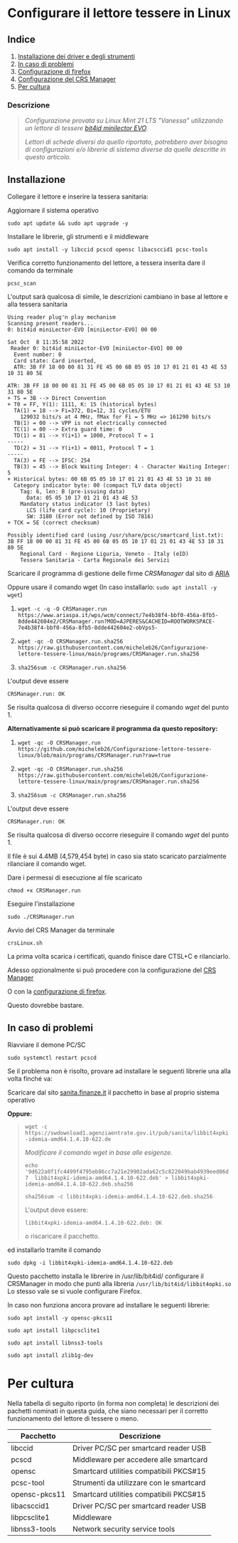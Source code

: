 # Configurare il lettore tessere in Linux

## Indice
1. [Installazione dei driver e degli strumenti](#installazione)
2. [In caso di problemi](#problemi)
3. [Configurazione di firefox](./configurazione_firefox.md)
4. [Configurazione del CRS Manager](./configurazione_crsmanager.md)
5. [Per cultura](#cultura)

### Descrizione

> _Configurazione provata su Linux Mint 21 LTS "Vanessa" utilizzando un lettore di tessere [bit4id minilector EVO](https://www.amazon.it/gp/product/B0081SW1GE/ref=ppx_yo_dt_b_asin_title_o00_s00?ie=UTF8&psc=1)._
> 
> _Lettori di schede diversi da quello riportato, potrebbero aver bisogno di configurazioni e/o librerie di sistema diverse da quelle descritte in questo articolo._

## Installazione<a id="installazione"></a>

Collegare il lettore e inserire la tessera sanitaria:

Aggiornare il sistema operativo

`sudo apt update && sudo apt upgrade -y`

Installare le librerie, gli strumenti e il middleware

`sudo apt install -y libccid pcscd opensc libacsccid1 pcsc-tools`

Verifica corretto funzionamento del lettore, a tessera inserita dare il comando da terminale

`pcsc_scan`

L'output sarà qualcosa di simile, le descrizioni cambiano in base al lettore e alla tessera sanitaria

```
Using reader plug'n play mechanism
Scanning present readers...
0: bit4id miniLector-EVO [miniLector-EVO] 00 00
 
Sat Oct  8 11:35:58 2022
 Reader 0: bit4id miniLector-EVO [miniLector-EVO] 00 00
  Event number: 0
  Card state: Card inserted, 
  ATR: 3B FF 18 00 00 81 31 FE 45 00 6B 05 05 10 17 01 21 01 43 4E 53 10 31 80 5E

ATR: 3B FF 18 00 00 81 31 FE 45 00 6B 05 05 10 17 01 21 01 43 4E 53 10 31 80 5E
+ TS = 3B --> Direct Convention
+ T0 = FF, Y(1): 1111, K: 15 (historical bytes)
  TA(1) = 18 --> Fi=372, Di=12, 31 cycles/ETU
    129032 bits/s at 4 MHz, fMax for Fi = 5 MHz => 161290 bits/s
  TB(1) = 00 --> VPP is not electrically connected
  TC(1) = 00 --> Extra guard time: 0
  TD(1) = 81 --> Y(i+1) = 1000, Protocol T = 1 
-----
  TD(2) = 31 --> Y(i+1) = 0011, Protocol T = 1 
-----
  TA(3) = FE --> IFSC: 254
  TB(3) = 45 --> Block Waiting Integer: 4 - Character Waiting Integer: 5
+ Historical bytes: 00 6B 05 05 10 17 01 21 01 43 4E 53 10 31 80
  Category indicator byte: 00 (compact TLV data object)
    Tag: 6, len: B (pre-issuing data)
      Data: 05 05 10 17 01 21 01 43 4E 53
    Mandatory status indicator (3 last bytes)
      LCS (life card cycle): 10 (Proprietary)
      SW: 3180 (Error not defined by ISO 7816)
+ TCK = 5E (correct checksum)

Possibly identified card (using /usr/share/pcsc/smartcard_list.txt):
3B FF 18 00 00 81 31 FE 45 00 6B 05 05 10 17 01 21 01 43 4E 53 10 31 80 5E
	Regional Card - Regione Liguria, Veneto - Italy (eID)
	Tessera Sanitaria - Carta Regionale dei Servizi
```

Scaricare il programma di gestione delle firme _CRSManager_ dal sito di [ARIA](https://www.ariaspa.it/wps/portal/Aria/Home/DettaglioRedazionale/cosa--facciamo/innovazione-digitale/certificazione-digitale/software-cns)

Oppure usare il comando wget (In caso installarlo: `sudo apt install -y wget`)

1. `wget -c -q -O CRSManager.run https://www.ariaspa.it/wps/wcm/connect/7e4b38f4-bbf0-456a-8fb5-8dde442604e2/CRSManager.run?MOD=AJPERES&CACHEID=ROOTWORKSPACE-7e4b38f4-bbf0-456a-8fb5-8dde442604e2-obVps5-`

2. `wget -qc -O CRSManager.run.sha256 https://raw.githubusercontent.com/micheleb26/Configurazione-lettore-tessere-linux/main/programs/CRSManager.run.sha256`

3. `sha256sum -c CRSManager.run.sha256`

L'output deve essere 

```
CRSManager.run: OK
```

Se risulta qualcosa di diverso occorre rieseguire il comando _wget_ del punto 1.

**Alternativamente si può scaricare il programma da questo repository:**

1. `wget -qc -O CRSManager.run https://github.com/micheleb26/Configurazione-lettore-tessere-linux/blob/main/programs/CRSManager.run?raw=true`

2. `wget -qc -O CRSManager.run.sha256 https://raw.githubusercontent.com/micheleb26/Configurazione-lettore-tessere-linux/main/programs/CRSManager.run.sha256`

3. `sha256sum -c CRSManager.run.sha256`

L'output deve essere 

```
CRSManager.run: OK
```

Se risulta qualcosa di diverso occorre rieseguire il comando _wget_ del punto 1.

Il file è sui 4.4MB (4,579,454 byte) in caso sia stato scaricato parzialmente rilanciare il comando wget.

Dare i permessi di esecuzione al file scaricato

`chmod +x CRSManager.run`

Eseguire l'installazione

`sudo ./CRSManager.run`

Avvio del CRS Manager da terminale

`crsLinux.sh`

La prima volta scarica i certificati, quando finisce dare CTSL+C e rilanciarlo.

Adesso opzionalmente si può procedere con la configurazione del [CRS Manager](./configurazione_crsmanager.md)

O con la [configurazione di firefox](./configurazione_firefox.md).

Questo dovrebbe bastare.

## In caso di problemi<a id="problemi"></a>

Riavviare il demone PC/SC

`sudo systemctl restart pcscd`

Se il problema non è risolto, provare ad installare le seguenti librerie una alla volta finché va:

Scaricare dal sito [sanita.finanze.it](https://sistemats1.sanita.finanze.it/portale/elenco-driver-cittadini-modalita-accesso) il pacchetto in base al proprio sistema operativo

**Oppure:**
> `wget -c https://swdownload1.agenziaentrate.gov.it/pub/sanita/libbit4xpki-idemia-amd64.1.4.10-622.de`
> 
> _Modificare il comando wget in base alle esigenze._
> 
> `echo '9d622a0f1fc4499f4795eb86cc7a21e29902ada62c5c822049bab4939eed06d7  libbit4xpki-idemia-amd64.1.4.10-622.deb' > libbit4xpki-idemia-amd64.1.4.10-622.deb.sha256`
> 
> `sha256sum -c libbit4xpki-idemia-amd64.1.4.10-622.deb.sha256`
> 
> L'output deve essere:
> 
> `libbit4xpki-idemia-amd64.1.4.10-622.deb: OK`
> 
> o riscaricare il pacchetto.

ed installarlo tramite il comando

`sudo dpkg -i libbit4xpki-idemia-amd64.1.4.10-622.deb`

Questo pacchetto installa le librerire in /usr/lib/bit4id/ configurare il CRSManager in modo che punti alla libreria `/usr/lib/bit4id/libbit4opki.so`
Lo stesso vale se si vuole configurare Firefox.

In caso non funziona ancora provare ad installare le seguenti librerie:

`sudo apt install -y opensc-pkcs11`

`sudo apt install libpcsclite1`

`sudo apt install libnss3-tools`

`sudo apt install zlib1g-dev`

# Per cultura<a id="cultura"></a>

Nella tabella di seguito riporto (in forma non completa) le descrizioni dei pachetti nominati in questa guida, che siano necessari per il corretto funzionamento del lettore di tessere o meno.

| Pacchetto     | Descrizione                              |
|---------------|------------------------------------------|
| libccid       | Driver PC/SC per smartcard reader USB    |
| pcscd         | Middleware per accedere alle smartcard   |
| opensc        | Smartcard utilities compatibili PKCS#15  |
| pcsc-tool     | Strumenti da utilizzare con le smartcard |
| opensc-pkcs11 | Smartcard utilities compatibili PKCS#15  |
| libacsccid1   | Driver PC/SC per smartcard reader USB    |
| libpcsclite1  | Middleware                               |
| libnss3-tools | Network security service tools           |
